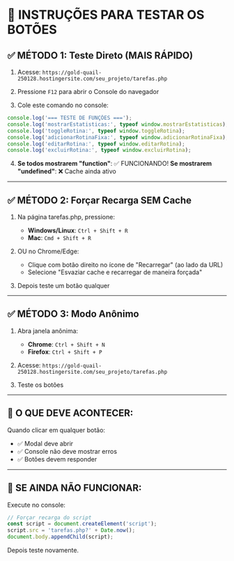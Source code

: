 # 🧪 INSTRUÇÕES PARA TESTAR OS BOTÕES

## ✅ MÉTODO 1: Teste Direto (MAIS RÁPIDO)

1. Acesse: `https://gold-quail-250128.hostingersite.com/seu_projeto/tarefas.php`

2. Pressione `F12` para abrir o Console do navegador

3. Cole este comando no console:
```javascript
console.log('=== TESTE DE FUNÇÕES ===');
console.log('mostrarEstatisticas:', typeof window.mostrarEstatisticas);
console.log('toggleRotina:', typeof window.toggleRotina);
console.log('adicionarRotinaFixa:', typeof window.adicionarRotinaFixa);
console.log('editarRotina:', typeof window.editarRotina);
console.log('excluirRotina:', typeof window.excluirRotina);
```

4. **Se todos mostrarem "function"**: ✅ FUNCIONANDO!
   **Se mostrarem "undefined"**: ❌ Cache ainda ativo

---

## ✅ MÉTODO 2: Forçar Recarga SEM Cache

1. Na página tarefas.php, pressione:
   - **Windows/Linux**: `Ctrl + Shift + R`
   - **Mac**: `Cmd + Shift + R`

2. OU no Chrome/Edge:
   - Clique com botão direito no ícone de "Recarregar" (ao lado da URL)
   - Selecione "Esvaziar cache e recarregar de maneira forçada"

3. Depois teste um botão qualquer

---

## ✅ MÉTODO 3: Modo Anônimo

1. Abra janela anônima:
   - **Chrome**: `Ctrl + Shift + N`
   - **Firefox**: `Ctrl + Shift + P`

2. Acesse: `https://gold-quail-250128.hostingersite.com/seu_projeto/tarefas.php`

3. Teste os botões

---

## 🎯 O QUE DEVE ACONTECER:

Quando clicar em qualquer botão:
- ✅ Modal deve abrir
- ✅ Console não deve mostrar erros
- ✅ Botões devem responder

---

## 🔧 SE AINDA NÃO FUNCIONAR:

Execute no console:
```javascript
// Forçar recarga do script
const script = document.createElement('script');
script.src = 'tarefas.php?' + Date.now();
document.body.appendChild(script);
```

Depois teste novamente.

